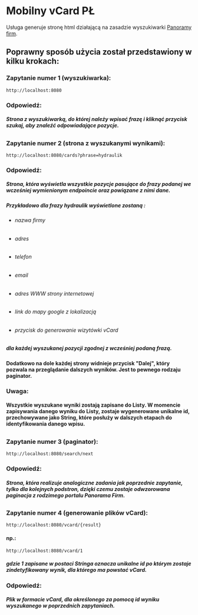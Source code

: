 # Mobilny vCard PŁ
Usługa generuje stronę html działającą na zasadzie wyszukiwarki [Panoramy firm](https://panoramafirm.pl/szukaj).

## Poprawny sposób użycia został przedstawiony w kilku krokach:
### Zapytanie numer 1 (wyszukiwarka):


```
http://localhost:8080
```

### Odpowiedź:

##### Strona z wyszukiwarką, do której należy wpisać frazę i kliknąć przycisk szukaj, aby znaleźć odpowiadające pozycje. 

## 
### Zapytanie numer 2 (strona z wyszukanymi wynikami):

```
http://localhost:8080/cards?phrase=hydraulik
```

### Odpowiedź:

##### Strona, która wyświetla wszystkie pozycje pasujące do frazy podanej we wcześniej wymienionym endpoincie oraz powiązane z nimi dane. 
##### Przykładowo dla frazy hydraulik wyświetlone zostaną : 
* ###### nazwa firmy
* ###### adres
* ###### telefon 
* ###### email
* ###### adres WWW strony internetowej
* ###### link do mapy google z lokalizacją
* ###### przycisk do generowanie wizytówki vCard
##### dla każdej wyszukanej pozycji zgodnej z wcześniej podaną frazą.
#### Dodatkowo na dole każdej strony widnieje przycisk "Dalej", który pozwala na przeglądanie dalszych wyników. Jest to pewnego rodzaju paginator.

### Uwaga:
#### Wszystkie wyszukane wyniki zostają zapisane do Listy. W momencie zapisywania danego wyniku do Listy, zostaje wygenerowane unikalne id, przechowywane jako String, które posłuży w dalszych etapach do identyfikowania danego wpisu. 

##

### Zapytanie numer 3 (paginator):

```
http://localhost:8080/search/next
```
### Odpowiedź:

##### Strona, która realizuje analogiczne zadania jak poprzednie zapytanie, tylko dla kolejnych podstron, dzięki czemu zostaje odwzorowana paginacja z rodzimego portalu Panorama Firm.

##

### Zapytanie numer 4 (generowanie plików vCard):

```
http://localhost:8080/vcard/{result}
```
#### np.:

```
http://localhost:8080/vcard/1
```
##### gdzie 1 zapisane w postaci Stringa oznacza unikalne id po którym zostaje zindetyfikowany wynik, dla którego ma powstać vCard. 
### Odpowiedź:

##### Plik w formacie vCard, dla określonego za pomocą id wyniku wyszukanego w poprzednich zapytaniach.
